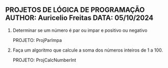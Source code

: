 PROJETOS DE LÓGICA DE PROGRAMAÇÃO
AUTHOR: Auricelio Freitas
DATA: 05/10/2024
--------------------------------------

1.	Determinar se um número é par ou impar e positivo ou negativo

	PROJETO: ProjParImpa


2.	Faça um algoritmo que calcule a soma dos números inteiros de 1 a 100.

	PROJETO: ProjCalcNumberInt